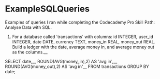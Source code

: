 # ExampleSQLQueries
Examples of queries I ran while completing the Codecademy Pro Skill Path: Analyse Data with SQL.

1. For a database called 'transactions' with columns: id INTEGER, user_id INTEGER, date DATE, currency TEXT, money_in REAL, money_out REAL. Build a ledger with the date, average money in, and average money out as the columns.__

 SELECT date,__ 
        ROUND(AVG(money_in),2) AS 'avg in',__ 
        ROUND(AVG(money_out),2) AS 'avg in'__ 
 FROM transactions GROUP BY date;
